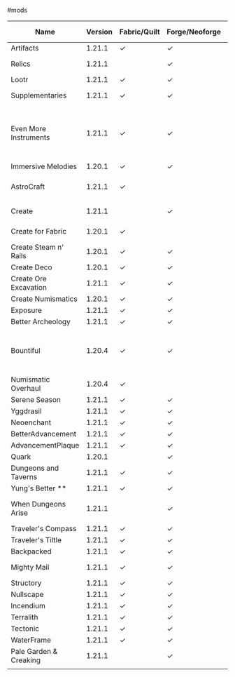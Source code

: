 #mods 

| Name                   | Version | Fabric/Quilt | Forge/Neoforge | Notes                                                 | To Add  |
| ---------------------- | ------- | ------------ | -------------- | ----------------------------------------------------- | ------- |
| Artifacts              | 1.21.1  | &check;      | &check;        |                                                       |         |
| Relics                 | 1.21.1  |              | &check;        | Bunch of addons                                       |         |
| Lootr                  | 1.21.1  | &check;      | &check;        |                                                       |         |
| Supplementaries        | 1.21.1  | &check;      | &check;        | With musics for flute                                 |         |
| Even More Instruments  | 1.21.1  | &check;      | &check;        | Requires Genshin Instruments, not Neoforge compatible | &check; |
| Immersive Melodies     | 1.20.1  | &check;      | &check;        |                                                       |         |
| AstroCraft             | 1.21.1  | &check;      |                | Serene Seasons integration                            |         |
| Create                 | 1.21.1  |              | &check;        | 6.0 for Forge                                         |         |
| Create for Fabric      | 1.20.1  | &check;      |                | 5.1 for Fabric                                        |         |
| Create Steam n' Rails  | 1.20.1  | &check;      | &check;        |                                                       | &check; |
| Create Deco            | 1.20.1  | &check;      | &check;        |                                                       | &check; |
| Create Ore Excavation  | 1.21.1  | &check;      | &check;        |                                                       |         |
| Create Numismatics     | 1.20.1  | &check;      | &check;        |                                                       | &check; |
| Exposure               | 1.21.1  | &check;      | &check;        |                                                       |         |
| Better Archeology      | 1.21.1  | &check;      | &check;        |                                                       |         |
| Bountiful              | 1.20.4  | &check;      | &check;        | Addon (numismatic bounties, extra bounties)           | &check; |
| Numismatic Overhaul    | 1.20.4  | &check;      |                |                                                       | &check; |
| Serene Season          | 1.21.1  | &check;      | &check;        |                                                       |         |
| Yggdrasil              | 1.21.1  | &check;      | &check;        |                                                       |         |
| Neoenchant             | 1.21.1  | &check;      | &check;        |                                                       |         |
| BetterAdvancement      | 1.21.1  | &check;      | &check;        |                                                       |         |
| AdvancementPlaque      | 1.21.1  | &check;      | &check;        |                                                       |         |
| Quark                  | 1.20.1  |              | &check;        |                                                       | &check; |
| Dungeons and Taverns   | 1.21.1  | &check;      | &check;        |                                                       |         |
| Yung's Better **       | 1.21.1  | &check;      | &check;        |                                                       |         |
| When Dungeons Arise    | 1.21.1  |              | &check;        | Fabric Version exists                                 |         |
| Traveler's Compass     | 1.21.1  | &check;      | &check;        |                                                       |         |
| Traveler's Tiltle      | 1.21.1  | &check;      | &check;        |                                                       |         |
| Backpacked             | 1.21.1  | &check;      | &check;        |                                                       |         |
| Mighty Mail            | 1.21.1  | &check;      | &check;        | Not on Neoforge                                       | &check; |
| Structory              | 1.21.1  | &check;      | &check;        |                                                       |         |
| Nullscape              | 1.21.1  | &check;      | &check;        |                                                       |         |
| Incendium              | 1.21.1  | &check;      | &check;        |                                                       |         |
| Terralith              | 1.21.1  | &check;      | &check;        |                                                       |         |
| Tectonic               | 1.21.1  | &check;      | &check;        |                                                       |         |
| WaterFrame             | 1.21.1  | &check;      | &check;        |                                                       |         |
| Pale Garden & Creaking | 1.21.1  |              | &check;        |                                                       |         |
|                        |         |              |                |                                                       |         |

